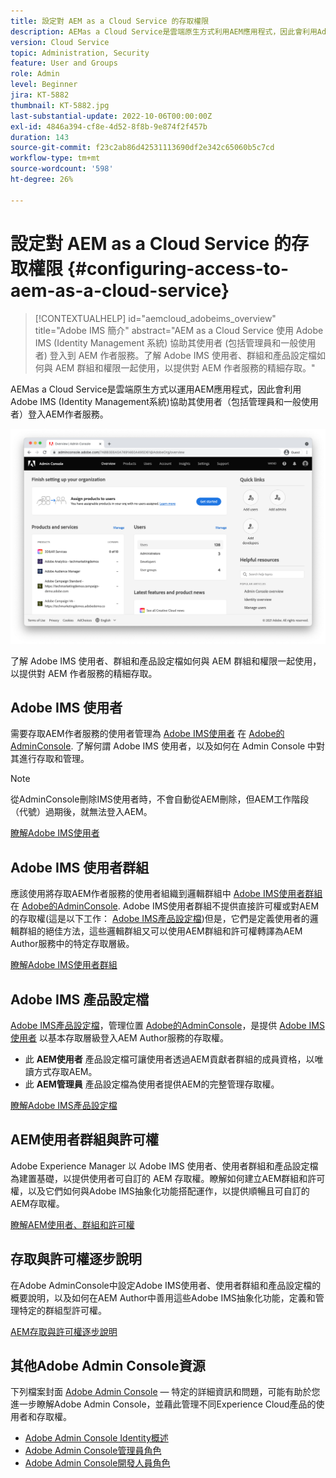 ```yaml
---
title: 設定對 AEM as a Cloud Service 的存取權限
description: AEMas a Cloud Service是雲端原生方式利用AEM應用程式，因此會利用Adobe IMS (Identity Management系統)協助使用者（包括管理員和一般使用者）登入AEM作者服務。 瞭解Adobe IMS使用者、使用者群組和產品設定檔如何與AEM群組和許可權搭配使用，以提供AEM Author的特定存取權。
version: Cloud Service
topic: Administration, Security
feature: User and Groups
role: Admin
level: Beginner
jira: KT-5882
thumbnail: KT-5882.jpg
last-substantial-update: 2022-10-06T00:00:00Z
exl-id: 4846a394-cf8e-4d52-8f8b-9e874f2f457b
duration: 143
source-git-commit: f23c2ab86d42531113690df2e342c65060b5c7cd
workflow-type: tm+mt
source-wordcount: '598'
ht-degree: 26%

---
```


# 設定對 AEM as a Cloud Service 的存取權限 {#configuring-access-to-aem-as-a-cloud-service}

>[!CONTEXTUALHELP]
>id="aemcloud_adobeims_overview"
>title="Adobe IMS 簡介"
>abstract="AEM as a Cloud Service 使用 Adobe IMS (Identity Management 系統) 協助其使用者 (包括管理員和一般使用者) 登入到 AEM 作者服務。了解 Adobe IMS 使用者、群組和產品設定檔如何與 AEM 群組和權限一起使用，以提供對 AEM 作者服務的精細存取。"

AEMas a Cloud Service是雲端原生方式以運用AEM應用程式，因此會利用Adobe IMS (Identity Management系統)協助其使用者（包括管理員和一般使用者）登入AEM作者服務。

![Adobe Admin Console](./assets/hero.png)

了解 Adobe IMS 使用者、群組和產品設定檔如何與 AEM 群組和權限一起使用，以提供對 AEM 作者服務的精細存取。

## Adobe IMS 使用者

需要存取AEM作者服務的使用者管理為 [Adobe IMS使用者](https://helpx.adobe.com/tw/enterprise/using/set-up-identity.html) 在 [Adobe的AdminConsole](https://adminconsole.adobe.com). 了解何謂 Adobe IMS 使用者，以及如何在 Admin Console 中對其進行存取和管理。

>[!NOTE]
>
>從AdminConsole刪除IMS使用者時，不會自動從AEM刪除，但AEM工作階段（代號）過期後，就無法登入AEM。


[瞭解Adobe IMS使用者](./adobe-ims-users.md)

## Adobe IMS 使用者群組

應該使用將存取AEM作者服務的使用者組織到邏輯群組中 [Adobe IMS使用者群組](https://helpx.adobe.com/tw/enterprise/using/user-groups.html) 在 [Adobe的AdminConsole](https://adminconsole.adobe.com). Adobe IMS使用者群組不提供直接許可權或對AEM的存取權(這是以下工作： [Adobe IMS產品設定檔](#adobe-ims-product-profiles))但是，它們是定義使用者的邏輯群組的絕佳方法，這些邏輯群組又可以使用AEM群組和許可權轉譯為AEM Author服務中的特定存取層級。

[瞭解Adobe IMS使用者群組](./adobe-ims-user-groups.md)

## Adobe IMS 產品設定檔

[Adobe IMS產品設定檔](https://helpx.adobe.com/enterprise/using/manage-permissions-and-roles.html)，管理位置 [Adobe的AdminConsole](https://adminconsole.adobe.com)，是提供 [Adobe IMS使用者](#adobe-ims-users) 以基本存取層級登入AEM Author服務的存取權。

+ 此 __AEM使用者__ 產品設定檔可讓使用者透過AEM貢獻者群組的成員資格，以唯讀方式存取AEM。
+ 此 __AEM管理員__ 產品設定檔為使用者提供AEM的完整管理存取權。

[瞭解Adobe IMS產品設定檔](./adobe-ims-product-profiles.md)

## AEM使用者群組與許可權

Adobe Experience Manager 以 Adobe IMS 使用者、使用者群組和產品設定檔為建置基礎，以提供使用者可自訂的 AEM 存取權。瞭解如何建立AEM群組和許可權，以及它們如何與Adobe IMS抽象化功能搭配運作，以提供順暢且可自訂的AEM存取權。

[瞭解AEM使用者、群組和許可權](./aem-users-groups-and-permissions.md)

## 存取與許可權逐步說明

在Adobe AdminConsole中設定Adobe IMS使用者、使用者群組和產品設定檔的概要說明，以及如何在AEM Author中善用這些Adobe IMS抽象化功能，定義和管理特定的群組型許可權。

[AEM存取與許可權逐步說明](./walk-through.md)

## 其他Adobe Admin Console資源

下列檔案封面 [Adobe Admin Console](https://adminconsole.adobe.com) — 特定的詳細資訊和問題，可能有助於您進一步瞭解Adobe Admin Console，並藉此管理不同Experience Cloud產品的使用者和存取權。

+ [Adobe Admin Console Identity概述](https://helpx.adobe.com/tw/enterprise/using/identity.html)
+ [Adobe Admin Console管理員角色](https://helpx.adobe.com/enterprise/using/admin-roles.html)
+ [Adobe Admin Console開發人員角色](https://helpx.adobe.com/enterprise/using/manage-developers.html)
